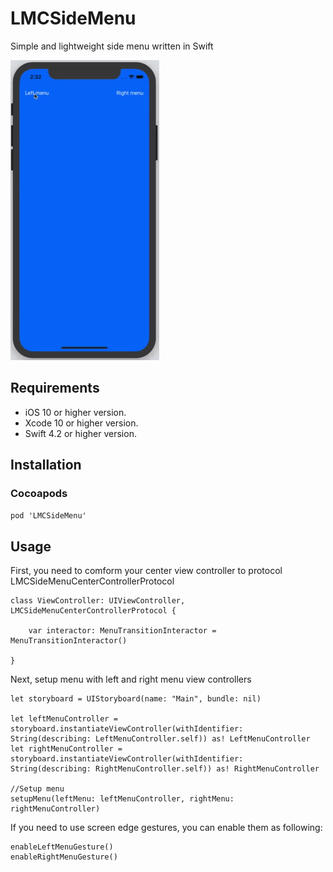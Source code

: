 # LMCSideMenu
Simple and lightweight side menu written in Swift

![](https://github.com/andreybuksha/LMCSideMenu/raw/master/demo.gif)

## Requirements
- iOS 10 or higher version.
- Xcode 10 or higher version.
- Swift 4.2 or higher version.

## Installation
### Cocoapods

`pod 'LMCSideMenu'`

## Usage
First, you need to comform your center view controller to protocol LMCSideMenuCenterControllerProtocol
```
class ViewController: UIViewController, LMCSideMenuCenterControllerProtocol {
    
    var interactor: MenuTransitionInteractor = MenuTransitionInteractor()
    
}
```

Next, setup menu with left and right menu view controllers
```
let storyboard = UIStoryboard(name: "Main", bundle: nil)

let leftMenuController = storyboard.instantiateViewController(withIdentifier: String(describing: LeftMenuController.self)) as! LeftMenuController
let rightMenuController = storyboard.instantiateViewController(withIdentifier: String(describing: RightMenuController.self)) as! RightMenuController

//Setup menu
setupMenu(leftMenu: leftMenuController, rightMenu: rightMenuController)
```

If you need to use screen edge gestures, you can enable them as following:
```
enableLeftMenuGesture()
enableRightMenuGesture()
```



